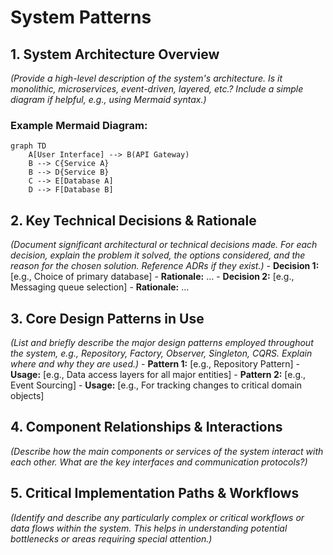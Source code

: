 # System Patterns

## 1. System Architecture Overview
*(Provide a high-level description of the system's architecture. Is it monolithic, microservices, event-driven, layered, etc.? Include a simple diagram if helpful, e.g., using Mermaid syntax.)*

### Example Mermaid Diagram:
```mermaid
graph TD
    A[User Interface] --> B(API Gateway)
    B --> C{Service A}
    B --> D{Service B}
    C --> E[Database A]
    D --> F[Database B]
```

## 2. Key Technical Decisions & Rationale
*(Document significant architectural or technical decisions made. For each decision, explain the problem it solved, the options considered, and the reason for the chosen solution. Reference ADRs if they exist.)*
    - **Decision 1:** [e.g., Choice of primary database]
        - **Rationale:** ...
    - **Decision 2:** [e.g., Messaging queue selection]
        - **Rationale:** ...

## 3. Core Design Patterns in Use
*(List and briefly describe the major design patterns employed throughout the system, e.g., Repository, Factory, Observer, Singleton, CQRS. Explain where and why they are used.)*
    - **Pattern 1:** [e.g., Repository Pattern]
        - **Usage:** [e.g., Data access layers for all major entities]
    - **Pattern 2:** [e.g., Event Sourcing]
        - **Usage:** [e.g., For tracking changes to critical domain objects]

## 4. Component Relationships & Interactions
*(Describe how the main components or services of the system interact with each other. What are the key interfaces and communication protocols?)*

## 5. Critical Implementation Paths & Workflows
*(Identify and describe any particularly complex or critical workflows or data flows within the system. This helps in understanding potential bottlenecks or areas requiring special attention.)*

